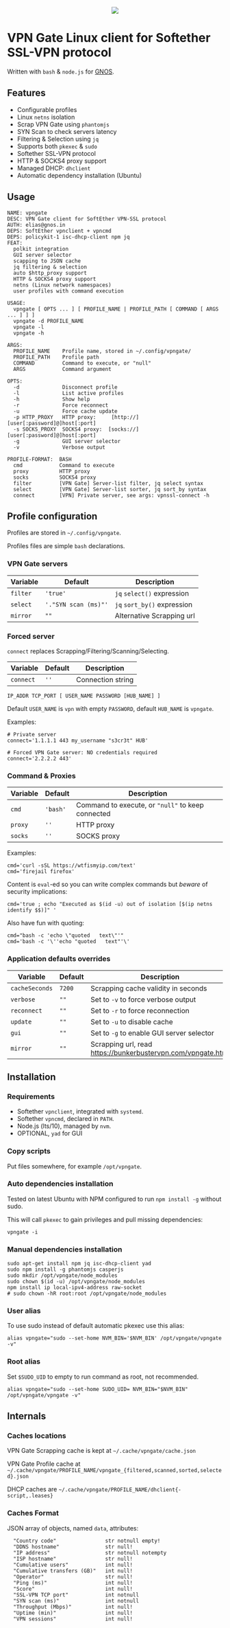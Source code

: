 <p align="center"><img src="https://gnos.in/img/shot/common/gnos-vpngate_0.png"></img></p>

# VPN Gate Linux client for Softether SSL-VPN protocol

Written with `bash` & `node.js` for [GNOS](https://gnos.in).

## Features

- Configurable profiles
- Linux `netns` isolation
- Scrap VPN Gate using `phantomjs`
- SYN Scan to check servers latency
- Filtering & Selection using `jq`
- Supports both `pkexec` & `sudo`
- Softether SSL-VPN protocol
- HTTP & SOCKS4 proxy support
- Managed DHCP: `dhclient`
- Automatic dependency installation (Ubuntu)

## Usage

```
NAME: vpngate
DESC: VPN Gate client for SoftEther VPN-SSL protocol
AUTH: elias@gnos.in
DEPS: SoftEther vpnclient + vpncmd
DEPS: policykit-1 isc-dhcp-client npm jq
FEAT:
  polkit integration
  GUI server selector
  scapping to JSON cache
  jq filtering & selection
  auto $http_proxy support
  HTTP & SOCKS4 proxy support
  netns (Linux network namespaces)
  user profiles with command execution

USAGE:
  vpngate [ OPTS ... ] [ PROFILE_NAME | PROFILE_PATH [ COMMAND [ ARGS ... ] ] ]
  vpngate -d PROFILE_NAME
  vpngate -l
  vpngate -h

ARGS:
  PROFILE_NAME    Profile name, stored in ~/.config/vpngate/
  PROFILE_PATH    Profile path
  COMMAND         Command to execute, or "null"
  ARGS            Command argument

OPTS:
  -d              Disconnect profile
  -l              List active profiles
  -h              Show help
  -r              Force reconnect
  -u              Force cache update
  -p HTTP_PROXY   HTTP proxy:     [http://][user[:password]@]host[:port]
  -s SOCKS_PROXY  SOCKS4 proxy:  [socks://][user[:password]@]host[:port]
  -g              GUI server selector
  -v              Verbose output

PROFILE-FORMAT:  BASH
  cmd            Command to execute
  proxy          HTTP proxy
  socks          SOCKS4 proxy
  filter         [VPN Gate] Server-list filter, jq select syntax
  select         [VPN Gate] Server-list sorter, jq sort_by syntax
  connect        [VPN] Private server, see args: vpnssl-connect -h

```

## Profile configuration

Profiles are stored in `~/.config/vpngate`.

Profiles files are simple `bash` declarations.

### VPN Gate servers

| Variable |       Default        |         Description         |
|----------|----------------------|-----------------------------|
| `filter` | `'true'`             | `jq` `select()` expression  |
| `select` | `'."SYN scan (ms)"'` | `jq` `sort_by()` expression |
| `mirror` | `""`                 | Alternative Scrapping url   |

<!--
Examples:

```
```
-->

### Forced server

`connect` replaces Scrapping/Filtering/Scanning/Selecting.

|  Variable | Default |    Description    |
|-----------|---------|-------------------|
| `connect` | `''`    | Connection string |

```
IP_ADDR TCP_PORT [ USER_NAME PASSWORD [HUB_NAME] ]
```

Default `USER_NAME` is `vpn` with empty `PASSWORD`, default `HUB_NAME` is `vpngate`.

Examples:

```
# Private server
connect='1.1.1.1 443 my_username "s3cr3t" HUB'

# Forced VPN Gate server: NO credentials required
connect='2.2.2.2 443'
```

### Command & Proxies

| Variable | Default  |                    Description                    |
|----------|----------|---------------------------------------------------|
| `cmd`    | `'bash'` | Command to execute, or `"null"` to keep connected |
| `proxy`  | `''`     | HTTP proxy                                        |
| `socks`  | `''`     | SOCKS proxy                                       |

Examples:

```
cmd='curl -sSL https://wtfismyip.com/text'
cmd='firejail firefox'
```

Content is `eval`-ed so you can write complex commands but *beware* of security implications:

```
cmd='true ; echo "Executed as $(id -u) out of isolation [$(ip netns identify $$)]" '
```

Also have fun with quoting:

```
cmd="bash -c 'echo \"quoted   text\"'"
cmd='bash -c '\''echo "quoted   text"'\'
```

### Application defaults overrides

|    Variable    | Default |                          Description                           |
|----------------|---------|----------------------------------------------------------------|
| `cacheSeconds` | `7200`  | Scrapping cache validity in seconds                            |
| `verbose`      | `""`    | Set to `-v` to force verbose output                            |
| `reconnect`    | `""`    | Set to `-r` to force reconnection                              |
| `update`       | `""`    | Set to `-u` to disable cache                                   |
| `gui`          | `""`    | Set to `-g` to enable GUI server selector                      |
| `mirror`       | `""`    | Scrapping url, read <https://bunkerbustervpn.com/vpngate.html> |

## Installation

### Requirements

- Softether `vpnclient`, integrated with `systemd`.
- Softether `vpncmd`, declared in `PATH`.
- Node.js (lts/10), managed by `nvm`.
- OPTIONAL, `yad` for GUI

### Copy scripts

Put files somewhere, for example `/opt/vpngate`.

### Auto dependencies installation

Tested on latest Ubuntu with NPM configured to run `npm install -g` without sudo.

This will call `pkexec` to gain privileges and pull missing dependencies:

```
vpngate -i
```

### Manual dependencies installation

```
sudo apt-get install npm jq isc-dhcp-client yad
sudo npm install -g phantomjs casperjs
sudo mkdir /opt/vpngate/node_modules
sudo chown $(id -u) /opt/vpngate/node_modules
npm install ip local-ipv4-address raw-socket
# sudo chown -hR root:root /opt/vpngate/node_modules
```

### User alias

To use sudo instead of default automatic pkexec use this alias:

```
alias vpngate="sudo --set-home NVM_BIN='$NVM_BIN' /opt/vpngate/vpngate -v"
```

### Root alias

Set `$SUDO_UID` to empty to run command as root, not recommended.

```
alias vpngate="sudo --set-home SUDO_UID= NVM_BIN="$NVM_BIN" /opt/vpngate/vpngate -v"
```

## Internals

### Caches locations

VPN Gate Scrapping cache is kept at
`~/.cache/vpngate/cache.json`

VPN Gate Profile cache at
`~/.cache/vpngate/PROFILE_NAME/vpngate_{filtered,scanned,sorted,selected}.json`

DHCP caches are
`~/.cache/vpngate/PROFILE_NAME/dhclient{-script,.leases}`

### Caches Format
JSON array of objects, named `data`, attributes:

```
  "Country code"                str notnull empty!
  "DDNS hostname"               str null!
  "IP address"                  str notnull notempty
  "ISP hostname"                str null!
  "Cumulative users"            int null!
  "Cumulative transfers (GB)"   int null!
  "Operator"                    str null!
  "Ping (ms)"                   int null!
  "Score"                       int null!
  "SSL-VPN TCP port"            int notnull
  "SYN scan (ms)"               int notnull
  "Throughput (Mbps)"           int null!
  "Uptime (min)"                int null!
  "VPN sessions"                int null!
```
